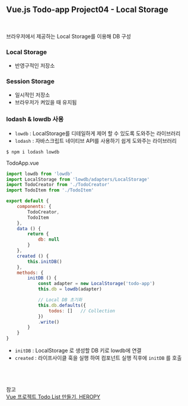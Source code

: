 ## Vue.js Todo-app Project04 - Local Storage 

<br>

브라우저에서 제공하는 Local Storage를 이용해 DB 구성

### Local Storage
* 반영구적인 저장소

### Session Storage
* 일시적인 저장소
* 브라우저가 켜있을 때 유지됨

### lodash & lowdb 사용
* `lowdb` : LocalStorage를 디테일하게 제어 할 수 있도록 도와주는 라이브러리
* `lodash` : 자바스크립트 네이티브 API를 사용하기 쉽게 도와주는 라이브러리

```
$ npm i lodash lowdb
```

TodoApp.vue
```js
import lowdb from 'lowdb'
import LocalStorage from 'lowdb/adapters/LocalStorage'
import TodoCreator from './TodoCreator'
import TodoItem from './TodoItem'

export default {
    components: {
        TodoCreator,
        TodoItem
    },
    data () {
        return {
            db: null
        }
    },
    created () {
        this.initDB()
    },
    methods: {
        initDB () {
            const adapter = new LocalStorage('todo-app')
            this.db = lowdb(adapter)    

            // Local DB 초기화
            this.db.defaults({
                todos: []   // Collection
            })
            .write()
        }
    }
}
```
* `initDB` : LocalStorage 로 생성할 DB 키로 lowdb에 연결
* `created` : 라이프사이클 훅을 실행 하여 컴포넌트 실행 직후에 `initDB` 를 호출

<br><br><br>참고<br>
[Vue 프로젝트 Todo List 만들기, HEROPY](https://github.com/HeropCode/Vue-Todo-app)

